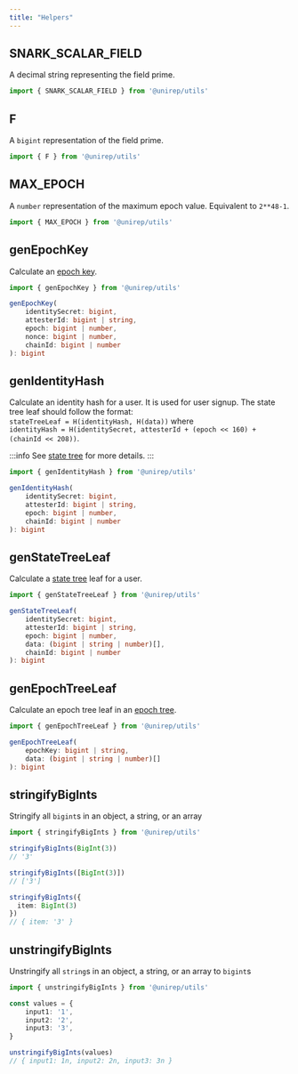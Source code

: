 ```yaml
---
title: "Helpers"
---
```


## SNARK_SCALAR_FIELD

A decimal string representing the field prime.

```ts
import { SNARK_SCALAR_FIELD } from '@unirep/utils'
```
## F

A `bigint` representation of the field prime.

```ts
import { F } from '@unirep/utils'
```

## MAX_EPOCH

A `number` representation of the maximum epoch value. Equivalent to `2**48-1`.

```ts
import { MAX_EPOCH } from '@unirep/utils'
```

## genEpochKey

Calculate an [epoch key](../protocol/epoch-key.md).

```ts
import { genEpochKey } from '@unirep/utils'

genEpochKey(
    identitySecret: bigint,
    attesterId: bigint | string,
    epoch: bigint | number,
    nonce: bigint | number,
    chainId: bigint | number
): bigint
```

## genIdentityHash

Calculate an identity hash for a user. It is used for user signup. The state tree leaf should follow the format: <br/>
`stateTreeLeaf = H(identityHash, H(data))` where <br/>
`identityHash = H(identitySecret, attesterId + (epoch << 160) + (chainId << 208))`.

:::info
See [state tree](../protocol/trees.md#state-tree) for more details.
:::

```ts
import { genIdentityHash } from '@unirep/utils'

genIdentityHash(
    identitySecret: bigint,
    attesterId: bigint | string,
    epoch: bigint | number,
    chainId: bigint | number
): bigint
```

## genStateTreeLeaf

Calculate a [state tree](../protocol/trees.md#state-tree) leaf for a user.

```ts
import { genStateTreeLeaf } from '@unirep/utils'

genStateTreeLeaf(
    identitySecret: bigint,
    attesterId: bigint | string,
    epoch: bigint | number,
    data: (bigint | string | number)[],
    chainId: bigint | number
): bigint
```

## genEpochTreeLeaf

Calculate an epoch tree leaf in an [epoch tree](../protocol/trees.md#epoch-tree).

```ts
import { genEpochTreeLeaf } from '@unirep/utils'

genEpochTreeLeaf(
    epochKey: bigint | string,
    data: (bigint | string | number)[]
): bigint
```

## stringifyBigInts

Stringify all `bigint`s in an object, a string, or an array

```ts
import { stringifyBigInts } from '@unirep/utils'

stringifyBigInts(BigInt(3)) 
// '3'

stringifyBigInts([BigInt(3)]) 
// ['3']

stringifyBigInts({
  item: BigInt(3)
}) 
// { item: '3' }
```

## unstringifyBigInts

Unstringify all `string`s in an object, a string, or an array to `bigint`s

```ts
import { unstringifyBigInts } from '@unirep/utils'

const values = {
    input1: '1',
    input2: '2',
    input3: '3',
}

unstringifyBigInts(values)
// { input1: 1n, input2: 2n, input3: 3n }
```
